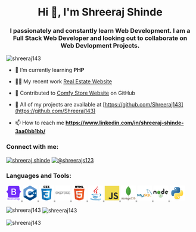 <h1 align="center">Hi 👋, I'm Shreeraj Shinde</h1>
<h3 align="center">I passionately and constantly learn Web Development. I am a Full Stack Web Developer and looking out to collaborate on Web Devlopment Projects.</h3>

<p align="left"> <img src="https://komarev.com/ghpvc/?username=shreeraj143&label=Profile%20views&color=0e75b6&style=flat" alt="shreeraj143" /> </p>



- 🌱 I’m currently learning **PHP**

- 👨‍💻 My recent work  [Real Estate Website](https://mern-real-estate-21oi.onrender.com)

- 👯 Contributed to [Comfy Store Website](https://github.com/Shreeraj143/Comfy-Store)  on GitHub

- 🔭 All of my projects are available at [https://github.com/Shreeraj143](https://github.com/Shreeraj143)

- 📫 How to reach me **https://www.linkedin.com/in/shreeraj-shinde-3aa0bb1bb/**

<h3 align="left">Connect with me:</h3>
<p align="left">
<a href="https://linkedin.com/in/shreeraj-shinde-3aa0bb1bb/" target="blank"><img align="center" src="https://raw.githubusercontent.com/rahuldkjain/github-profile-readme-generator/master/src/images/icons/Social/linked-in-alt.svg" alt="shreeraj shinde" height="30" width="40" /></a>
<a href="https://medium.com/@shreerajs123" target="blank"><img align="center" src="https://raw.githubusercontent.com/rahuldkjain/github-profile-readme-generator/master/src/images/icons/Social/medium.svg" alt="@shreerajs123" height="30" width="40" /></a>
</p>

<h3 align="left">Languages and Tools:</h3>
<p align="left"> <a href="https://getbootstrap.com" target="_blank" rel="noreferrer"> <img src="https://raw.githubusercontent.com/devicons/devicon/master/icons/bootstrap/bootstrap-plain-wordmark.svg" alt="bootstrap" width="40" height="40"/> </a> <a href="https://www.w3schools.com/cpp/" target="_blank" rel="noreferrer"> <img src="https://raw.githubusercontent.com/devicons/devicon/master/icons/cplusplus/cplusplus-original.svg" alt="cplusplus" width="40" height="40"/> </a> <a href="https://www.w3schools.com/css/" target="_blank" rel="noreferrer"> <img src="https://raw.githubusercontent.com/devicons/devicon/master/icons/css3/css3-original-wordmark.svg" alt="css3" width="40" height="40"/> </a> <a href="https://expressjs.com" target="_blank" rel="noreferrer"> <img src="https://raw.githubusercontent.com/devicons/devicon/master/icons/express/express-original-wordmark.svg" alt="express" width="40" height="40"/> </a> <a href="https://www.w3.org/html/" target="_blank" rel="noreferrer"> <img src="https://raw.githubusercontent.com/devicons/devicon/master/icons/html5/html5-original-wordmark.svg" alt="html5" width="40" height="40"/> </a> <a href="https://www.java.com" target="_blank" rel="noreferrer"> <img src="https://raw.githubusercontent.com/devicons/devicon/master/icons/java/java-original.svg" alt="java" width="40" height="40"/> </a> <a href="https://developer.mozilla.org/en-US/docs/Web/JavaScript" target="_blank" rel="noreferrer"> <img src="https://raw.githubusercontent.com/devicons/devicon/master/icons/javascript/javascript-original.svg" alt="javascript" width="40" height="40"/> </a> <a href="https://www.mongodb.com/" target="_blank" rel="noreferrer"> <img src="https://raw.githubusercontent.com/devicons/devicon/master/icons/mongodb/mongodb-original-wordmark.svg" alt="mongodb" width="40" height="40"/> </a> <a href="https://www.mysql.com/" target="_blank" rel="noreferrer"> <img src="https://raw.githubusercontent.com/devicons/devicon/master/icons/mysql/mysql-original-wordmark.svg" alt="mysql" width="40" height="40"/> </a> <a href="https://nodejs.org" target="_blank" rel="noreferrer"> <img src="https://raw.githubusercontent.com/devicons/devicon/master/icons/nodejs/nodejs-original-wordmark.svg" alt="nodejs" width="40" height="40"/> </a> <a href="https://www.python.org" target="_blank" rel="noreferrer"> <img src="https://raw.githubusercontent.com/devicons/devicon/master/icons/python/python-original.svg" alt="python" width="40" height="40"/> </a> </p>

<p><img align="left" src="https://github-readme-stats.vercel.app/api/top-langs?username=shreeraj143&show_icons=true&locale=en&layout=compact" alt="shreeraj143" /></p>

<p>&nbsp;<img align="center" src="https://github-readme-stats.vercel.app/api?username=shreeraj143&show_icons=true&locale=en" alt="shreeraj143" /></p>

<p><img align="center" src="https://github-readme-streak-stats.herokuapp.com/?user=shreeraj143&" alt="shreeraj143" /></p>
